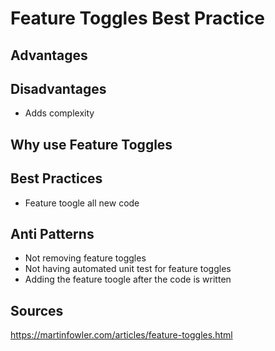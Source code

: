 # Feature Toggles Best Practice #

## Advantages ##

## Disadvantages ##
  * Adds complexity

## Why use Feature Toggles ##

## Best Practices ##
  * Feature toogle all new code

## Anti Patterns ##
  * Not removing feature toggles
  * Not having automated unit test for feature toggles
  * Adding the feature toogle after the code is written

## Sources ##
https://martinfowler.com/articles/feature-toggles.html
